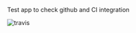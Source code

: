 Test app to check github and CI integration

![travis](https://travis-ci.org/celtictux/helloworld.svg?branch=master)
